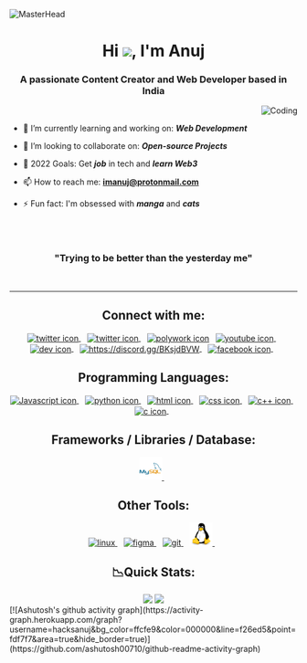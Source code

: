 ![MasterHead](https://qph.fs.quoracdn.net/main-qimg-fa7b4bdc3b2f73e749e5c2c646d4ae13)

<h1 align="center">Hi <img src="https://raw.githubusercontent.com/MartinHeinz/MartinHeinz/master/wave.gif" width="30px">, I'm Anuj</h1>
<h3 align="center">A passionate <strong>Content Creator</strong> and <strong>Web Developer</strong> based in India</h3>
<img align="right" alt="Coding" height="250" src="https://c.tenor.com/tHGomflMSuIAAAAd/cat-computer.gif">


<!--

<img align="right" alt="Coding" width="400" src="https://camo.githubusercontent.com/5ddf73ad3a205111cf8c686f687fc216c2946a75005718c8da5b837ad9de78c9/68747470733a2f2f7468756d62732e6766796361742e636f6d2f4576696c4e657874446576696c666973682d736d616c6c2e676966">

-->

<br />


- 🌱 I’m currently learning and working on: ***Web Development***

- 👯 I’m looking to collaborate on: ***Open-source Projects***

- 🥅 2022 Goals: Get ***job*** in tech and ***learn Web3***

- 📫 How to reach me: **imanuj@protonmail.com**

- ⚡ Fun fact: I'm obsessed with ***manga*** and ***cats***

<br />
<br />

<h3 align="center"><strong>"Trying to be better than the yesterday me"</strong></h3>
<br />

---

<h2 align="center"><strong>Connect with me:</strong></h2>
<div align="center">
<a href="https://twitter.com/hackanuj" target="blank">
  <img align="center" src="https://img.icons8.com/stickers/100/000000/twitter.png" alt="twitter icon" height="40" width="40" />
  </a>&ensp;
  
<a href="https://www.linkedin.com/in/hackanuj/" target="blank">
  <img align="center" src="https://img.icons8.com/stickers/100/000000/linkedin.png" alt="twitter icon" height="40" width="40" />
  </a>&ensp;
  
<a href="https://www.polywork.com/hackanuj" target="blank">
  <img align="center" src="https://res.cloudinary.com/exom/image/upload/v1645256228/icons/polywork-removebg-preview_tttifn.png" alt ="polywork icon" height="35" width="33" /></a>&ensp;
  
<a href="https://www.youtube.com/channel/UCVz9w1lgG82yg-NwVxWCQlg" target="blank">
  <img align="center" src="https://img.icons8.com/stickers/100/000000/youtube-squared.png" alt="youtube icon" height="40" width="40" />
  </a>&ensp;
  
<a href="https://www.youtube.com/channel/UCVz9w1lgG82yg-NwVxWCQlg" target="blank">
  <img align="center" src="https://d2fltix0v2e0sb.cloudfront.net/dev-rainbow.png" alt="dev icon" height="32" width="32" />
  </a>&ensp;
  
<a href="https://discord.gg/https://discord.gg/BKsjdBVW" target="blank">
  <img align="center" src="https://raw.githubusercontent.com/rahuldkjain/github-profile-readme-generator/master/src/images/icons/Social/discord.svg" alt="https://discord.gg/BKsjdBVW" height="60" width="40" />
  </a>&ensp;
  
<a href="https://www.imanuj.us" target="blank">
  <img align="center" src="https://img.icons8.com/stickers/100/000000/facebook.png" alt="facebook icon" height="40" width="40" />
  </a>&ensp;
  
</div>

<h2 align="center"><strong>Programming Languages:</strong></h2>
<div align="center">
<a href="https://www.javascript.com/" target="blank">
  <img align="center" src="https://img.icons8.com/color/50/000000/javascript--v1.png" alt="Javascript icon" height="45" width="45" />
  </a>&ensp;
<a href="https://www.python.org/" target="blank">
  <img align="center" src="https://img.icons8.com/dusk/50/000000/python.png" alt="python icon" height="40" width="40" />
  </a>&ensp;
<a href="https://html.com/" target="blank">
  <img align="center" src="https://img.icons8.com/color/50/000000/html-5--v1.png" alt="html icon" height="43" width="42" />
  </a>&ensp;
<a href="https://www.w3.org/Style/CSS/Overview.en.html" target="blank"><img align="center" src="https://img.icons8.com/color/50/000000/css3.png" alt="css icon" height="43" width="42" />
  </a>&ensp;
<a href="https://isocpp.org/" target="blank">
  <img align="center" src="https://img.icons8.com/color/50/000000/c-plus-plus-logo.png" alt="c++ icon" height="42" width="42" />
  </a>&ensp;
<a href="https://www.w3.org/Style/CSS/Overview.en.html" target="blank" rel="noreferrer">
  <img align="center" src="https://img.icons8.com/color/50/000000/c-programming.png" alt="c icon" height="42" width="42" />
  </a>&ensp;
</div>

<h2 align="center"><strong>Frameworks / Libraries / Database:</strong></h2>
<div align="center">
<!--<a href="https://getbootstrap.com/" target="_blank" rel="noreferrer">
  <img src="https://img.icons8.com/color/96/000000/bootstrap.png" alt="bootstrap" width="40" height="40"/>
  </a>&ensp;
<a href="https://tailwindcss.com/" target="_blank" rel="noreferrer">
  <img src="https://www.vectorlogo.zone/logos/tailwindcss/tailwindcss-icon.svg" alt="tailwind" width="40" height="40"/>
  </a>&ensp;
<a href="https://sass-lang.com" target="_blank" rel="noreferrer">
  <img src="https://raw.githubusercontent.com/devicons/devicon/master/icons/sass/sass-original.svg" alt="sass" width="40" height="40"/>
  </a>&ensp; -->
<!--<a href="https://www.cockroachlabs.com/product/cockroachdb/" target="_blank" rel="noreferrer">
  <img src="https://cdn.worldvectorlogo.com/logos/cockroachdb.svg" alt="cockroachdb" width="40" height="40"/>
  </a>&ensp; -->
<a href="https://www.mysql.com/" target="_blank" rel="noreferrer">
  <img src="https://raw.githubusercontent.com/devicons/devicon/master/icons/mysql/mysql-original-wordmark.svg" alt="mysql" width="40" height="40"/>
  </a>&ensp;
</div>

<h2 align="center"><strong>Other Tools:</strong></h2>
<div align="center">
<a href="https://code.visualstudio.com/" target="_blank" rel="noreferrer">
  <img src="https://img.icons8.com/nolan/96/visual-studio.png" alt="linux" width="40" height="40"/>
  </a>&ensp;
<a href="https://www.figma.com/" target="_blank" rel="noreferrer">
  <img src="https://www.vectorlogo.zone/logos/figma/figma-icon.svg" alt="figma" width="40" height="40"/>
  </a>&ensp;
<a href="https://git-scm.com/" target="_blank" rel="noreferrer">
  <img src="https://www.vectorlogo.zone/logos/git-scm/git-scm-icon.svg" alt="git" width="40" height="40"/>
  </a>&ensp;
<a href="https://www.linux.org/" target="_blank" rel="noreferrer">
  <img src="https://raw.githubusercontent.com/devicons/devicon/master/icons/linux/linux-original.svg" alt="linux" width="40" height="40"/>
  </a>&ensp;
</div>


<h2 align="center">📉<strong>Quick Stats:</strong></h2>

<div align="center">
  <img width="48%" src="https://github-readme-stats.vercel.app/api?username=hacksanuj&theme=jolly&show_icons=true" />
  <img width="48%" src="https://github-readme-streak-stats.herokuapp.com?user=hacksanuj&theme=jolly&date_format=M%20j%5B%2C%20Y%5D" />
</div>
[![Ashutosh's github activity graph](https://activity-graph.herokuapp.com/graph?username=hacksanuj&bg_color=ffcfe9&color=000000&line=f26ed5&point=fdf7f7&area=true&hide_border=true)](https://github.com/ashutosh00710/github-readme-activity-graph)
                                                                                                      
<!--<p align="center">
<a href="https://github.com/hacksanuj/hacksanuj">
  <img align="center" src="https://github-readme-stats.vercel.app/api/top-langs/?username=hacksanuj&hide=java,html,tex&bg_color=30,e96443,904e95&title_color=fff&text_color=fff&langs_count=3" alt="stats"/>
</a> 
<a href="https://github.com/hacksanuj/hacksanuj">
  <img align="center" src="https://github-readme-stats.vercel.app/api?username=hacksanuj&bg_color=30,e96443,904e95&title_color=fff&text_color=fff" alt="Stats" />
  </a></p>-->
  
